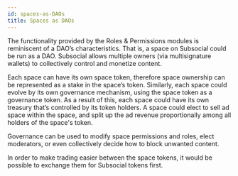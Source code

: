 ```yaml
---
id: spaces-as-DAOs
title: Spaces as DAOs
---
```


The functionality provided by the Roles & Permissions modules is reminiscent of a DAO’s
characteristics. That is, a space on Subsocial could be run as a DAO. Subsocial allows multiple
owners (via multisignature wallets) to collectively control and monetize content.

Each space can have its own space token, therefore space ownership can be represented as a stake
in the space’s token. Similarly, each space could evolve by its own governance mechanism,
using the space token as a governance token. As a result of this, each space could have its own treasury
that’s controlled by its token holders. A space could elect to sell ad space within the space, 
and split up the ad revenue proportionally among all holders of the space's token.

Governance can be used to modify space permissions and roles, elect moderators, or even
collectively decide how to block unwanted content.

In order to make trading easier between the space tokens, it would be possible to exchange
them for Subsocial tokens first.
